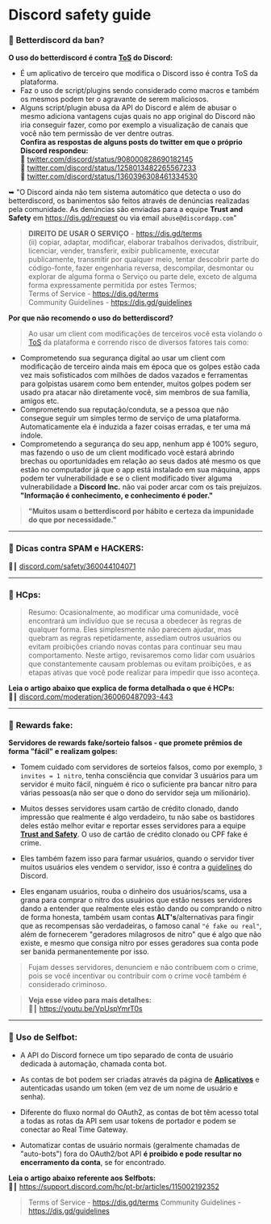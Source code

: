 # Discord safety guide
### 📜 **Betterdiscord da ban?**
**__O uso do betterdiscord é contra [ToS](https://dis.gd/terms) do Discord:__**

- É um aplicativo de terceiro que modifica o Discord isso é contra ToS da plataforma.<br>
- Faz o uso de script/plugins sendo considerado como macros e também os mesmos podem ter o agravante de serem maliciosos.<br>
- Alguns script/plugin abusa da API do Discord e além de abusar o mesmo adiciona vantagens cujas quais no app original do Discord não iria conseguir fazer, como por exemplo a visualização de canais que você não tem permissão de ver dentre outras.<br>
 **__Confira as respostas de alguns posts do twitter em que o próprio Discord respondeu:__**<br>
:link: [twitter.com/discord/status/908000828690182145](https://twitter.com/discord/status/908000828690182145)<br>
:link: [twitter.com/discord/status/1258013482265567233](https://twitter.com/discord/status/1258013482265567233)<br>
:link: [twitter.com/discord/status/1360396308461334530](https://twitter.com/discord/status/1360396308461334530)<br>

➥ "O Discord ainda não tem sistema automático que detecta o uso do betterdiscord, os banimentos são feitos através de denúncias realizadas pela comunidade. As denúncias são enviadas para a equipe **Trust and Safety** em https://dis.gd/request ou via email `abuse@discordapp.com`"<br>

> **__DIREITO DE USAR O SERVIÇO__** - <https://dis.gd/terms><br>
> (ii) copiar, adaptar, modificar, elaborar trabalhos derivados, distribuir, licenciar, vender, transferir, exibir publicamente, executar publicamente, transmitir por qualquer meio, tentar descobrir parte do código-fonte, fazer engenharia reversa, descompilar, desmontar ou explorar de alguma forma o Serviço ou parte dele, exceto de alguma forma expressamente permitida por estes Termos;<br>
> Terms of Service - <https://dis.gd/terms><br>
> Community Guidelines - <https://dis.gd/guidelines><br>

 **__Por que não recomendo o uso do betterdiscord?__**<br>
> Ao usar um client com modificações de terceiros você esta violando o [ToS](https://dis.gd/terms) da plataforma e correndo risco de diversos fatores tais como:<br>
- Comprometendo sua segurança digital ao usar um client com modificação de terceiro ainda mais em época que os golpes estão cada vez mais sofisticados com milhões de dados vazados e ferramentas para golpistas usarem como bem entender, muitos golpes podem ser usado pra atacar não diretamente você, sim membros de sua família, amigos etc.<br>
- Comprometendo sua reputação/conduta, se a pessoa que não consegue seguir um simples termo de serviço de uma plataforma. Automaticamente ela é induzida a fazer coisas erradas, e ter uma má índole.<br>
- Comprometendo a segurança do seu app, nenhum app é 100% seguro, mas fazendo o uso de um client modificado você estará abrindo brechas ou oportunidades em relação ao seus dados até mesmo os que estão no computador já que o app está instalado em sua máquina, apps podem ter vulnerabilidade e se o client modificado tiver alguma vulnerabilidade a **Discord Inc.** não vai poder arcar com os tais prejuízos. **"Informação é conhecimento, e conhecimento é poder."**<br>
> **"Muitos usam o betterdiscord por hábito e certeza da impunidade do que por necessidade."**
---
### 📜 **__Dicas contra SPAM e HACKERS:__**
:link:┃ [discord.com/safety/360044104071](https://discord.com/safety/360044104071-Tips-against-spam-and-hacking)

---
### 📜 **HCps:**
> Resumo: Ocasionalmente, ao modificar uma comunidade, você encontrará um indivíduo que se recusa a obedecer às regras de qualquer forma. Eles simplesmente não parecem ajudar, mas quebram as regras repetidamente, assediam outros usuários ou evitam proibições criando novas contas para continuar seu mau comportamento. Neste artigo, revisaremos como lidar com usuários que constantemente causam problemas ou evitam proibições, e as etapas ativas que você pode realizar para impedir que isso aconteça.

**__Leia o artigo abaixo que explica de forma detalhada o que é HCPs:__**<br>
:link:┃ [discord.com/moderation/360060487093-443](https://discord.com/moderation/360060487093-443)

---
### 📜 **Rewards fake:**
**Servidores de  rewards fake/sorteio falsos - que promete prêmios de forma "fácil" e realizam golpes:** 
- Tomem cuidado com servidores de sorteios falsos, como por exemplo, `3 invites = 1 nitro`, tenha consciência que convidar 3 usuários para um servidor é muito fácil, ninguém é rico o suficiente pra bancar nitro para várias pessoas(a não ser que o dono do servidor seja um milionário).<br>
       
- Muitos desses servidores usam cartão de crédito clonado, dando impressão que realmente é algo verdadeiro, tu não sabe os bastidores deles estão melhor evitar e reportar esses servidores para a equipe [**Trust and Safety**](https://dis.gd/request). O uso de cartão de crédito clonado ou CPF fake é crime.
    
- Eles também fazem isso para farmar usuários, quando o servidor tiver muitos usuários eles vendem o servidor, isso é contra a [guidelines](https://dis.gd/guidelines) do Discord.
    
- Eles enganam usuários, rouba o dinheiro dos usuários/scams, usa a grana para comprar o nitro dos usuários que estão nesses servidores dando a entender que realmente eles estão dando ou comprando o nitro de forma honesta, também usam contas **ALT's**/alternativas para fingir que as recompensas são verdadeiras, o famoso canal `"é fake ou real"`, além de fornecerem "geradores milagrosos de  nitro" que é algo que não existe, e mesmo que consiga nitro por esses geradores sua conta pode ser banida permanentemente por isso.
    
> Fujam desses servidores, denunciem e não contribuem com o crime, pois se você incentivar ou contribuir com o crime você também é considerado criminoso.
    
> **Veja esse vídeo para mais detalhes:**<br>
> :link:┃ <https://youtu.be/VpUspYmrT0s>

---
### 📜 **Uso de Selfbot:**
- A API do Discord fornece um tipo separado de conta de usuário dedicada à automação, chamada conta bot. 

- As contas de bot podem ser criadas através da página de [**Aplicativos**](https://discord.com/developers/applications) e autenticadas usando um token (em vez de um nome de usuário e senha). 

- Diferente do fluxo normal do OAuth2, as contas de bot têm acesso total a todas as rotas da API sem usar tokens de portador e podem se conectar ao Real Time Gateway. 

- Automatizar contas de usuário normais (geralmente chamadas de "auto-bots") fora do OAuth2/bot API **é proibido e pode resultar no encerramento da conta**, se for encontrado.

**__Leia o artigo abaixo referente aos Selfbots:__**<br>
:link:┃ <https://support.discord.com/hc/pt-br/articles/115002192352>

> Terms of Service - <https://dis.gd/terms> 
> Community Guidelines - <https://dis.gd/guidelines>

